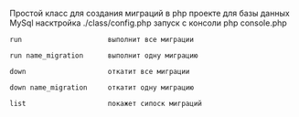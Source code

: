 Простой класс для создания миграций в php проекте для базы данных MySql
насктройка ./class/config.php
запуск с консоли php console.php

	run 			 		выполнит все миграции 

	run name_migration 	 	выполнит одну миграцию 

	down 			 	 	откатит все миграции 

	down name_migration 	откатит одну миграцию 

	list 			 		покажет сипоск миграций 
